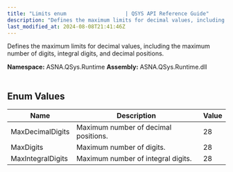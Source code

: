 ```yaml
---
title: "Limits enum                   | QSYS API Reference Guide"
description: "Defines the maximum limits for decimal values, including the maximum number of digits, integral digits, and decimal positions. "
last_modified_at: 2024-08-08T21:41:46Z
---
```


Defines the maximum limits for decimal values, including the maximum number of digits, integral digits, and decimal positions.

**Namespace:** ASNA.QSys.Runtime
**Assembly:** ASNA.QSys.Runtime.dll
<br>
<br>

## Enum Values

| Name | Description | Value
| --- | --- | --- 
| MaxDecimalDigits | Maximum number of decimal positions. | 28 |
| MaxDigits | Maximum number of digits. | 28 |
| MaxIntegralDigits | Maximum number of integral digits. | 28 |

